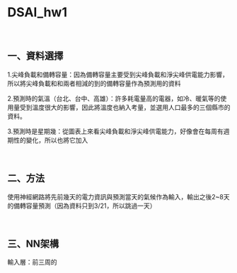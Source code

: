 # DSAI_hw1

<br />

## 一、資料選擇

1.尖峰負載和備轉容量：因為備轉容量主要受到尖峰負載和淨尖峰供電能力影響，所以將尖峰負載和和兩者相減的到的備轉容量作為預測用的資料

2.預測時的氣溫（台北、台中、高雄）：許多耗電量高的電器，如冷、暖氣等的使用量受到溫度很大的影響，因此將溫度也納入考量，並選用人口最多的三個縣市的資料。

3.預測時是星期幾：從圖表上來看尖峰負載和淨尖峰供電能力，好像會在每周有週期性的變化，所以也將它加入

<br />

## 二、方法

使用神經網路將先前幾天的電力資訊與預測當天的氣候作為輸入，輸出之後2~8天的備轉容量預測（因為資料只到3/21，所以跳過一天）

<br />

## 三、NN架構

輸入層：前三周的
